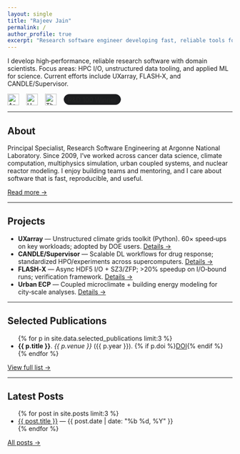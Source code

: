 ```yaml
---
layout: single
title: "Rajeev Jain"
permalink: /
author_profile: true
excerpt: "Research software engineer developing fast, reliable tools for scientific discovery at scale."
---
```


<div class="page-intro" style="margin-top:.5rem">
  <p>I develop high‑performance, reliable research software with domain scientists. Focus areas: HPC I/O, unstructured data tooling, and applied ML for science. Current efforts include UXarray, FLASH‑X, and CANDLE/Supervisor.</p>
</div>

<div style="margin:0.75rem 0 0.5rem;display:flex;gap:16px;flex-wrap:wrap;align-items:center;opacity:.95">
  <img alt="Argonne National Laboratory" src="{{ '/images/logos/anl.svg' | relative_url }}" style="height:26px">
  <img alt="U.S. Department of Energy" src="{{ '/images/logos/doe.svg' | relative_url }}" style="height:26px">
  <img alt="The University of Chicago" src="{{ '/images/logos/uchicago.svg' | relative_url }}" style="height:26px">
  <span style="font-size:.9rem;border:1px solid #1b1b1f;border-radius:999px;padding:.15rem .5rem;background:#111214">R&D 100 Winner</span>
</div>

<hr/>

<h2>About</h2>
<p>Principal Specialist, Research Software Engineering at Argonne National Laboratory. Since 2009, I’ve worked across cancer data science, climate computation, multiphysics simulation, urban coupled systems, and nuclear reactor modeling. I enjoy building teams and mentoring, and I care about software that is fast, reproducible, and useful.</p>
<p><a href="/about/">Read more →</a></p>

<hr/>

<h2>Projects</h2>
<ul>
  <li><strong>UXarray</strong> — Unstructured climate grids toolkit (Python). 60× speed‑ups on key workloads; adopted by DOE users. <a href="/projects/">Details →</a></li>
  <li><strong>CANDLE/Supervisor</strong> — Scalable DL workflows for drug response; standardized HPO/experiments across supercomputers. <a href="/projects/">Details →</a></li>
  <li><strong>FLASH‑X</strong> — Async HDF5 I/O + SZ3/ZFP; >20% speedup on I/O‑bound runs; verification framework. <a href="/projects/">Details →</a></li>
  <li><strong>Urban ECP</strong> — Coupled microclimate + building energy modeling for city‑scale analyses. <a href="/projects/">Details →</a></li>
</ul>

<hr/>

<h2>Selected Publications</h2>
<ul>
  {% for p in site.data.selected_publications limit:3 %}
    <li class="pub-item"><strong>{{ p.title }}</strong>. <em>{{ p.venue }}</em> ({{ p.year }}). {% if p.doi %}<a href="{{ p.doi }}" target="_blank">DOI</a>{% endif %}</li>
  {% endfor %}
</ul>
<p><a href="/publications/">View full list →</a></p>

<hr/>

<h2>Latest Posts</h2>
<ul>
  {% for post in site.posts limit:3 %}
    <li><a href="{{ post.url | relative_url }}">{{ post.title }}</a> <span class="small">— {{ post.date | date: "%b %d, %Y" }}</span></li>
  {% endfor %}
</ul>
<p><a href="/year-archive/">All posts →</a></p>